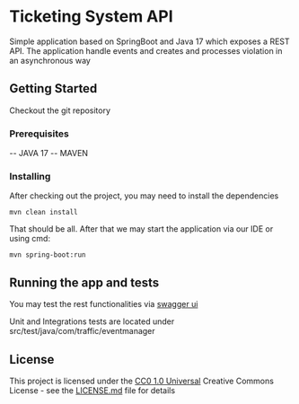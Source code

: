 # Ticketing System API

Simple application based on SpringBoot and Java 17 which exposes a REST API.
The application handle events and creates and processes violation in an asynchronous way


## Getting Started

Checkout the git repository

### Prerequisites

-- JAVA 17
-- MAVEN


### Installing

After checking out the project, you may need to install the dependencies

    mvn clean install

That should be all. After that we may start the application via our IDE or using cmd:

    mvn spring-boot:run


## Running the app and tests

You may test the rest functionalities via [swagger ui](http://localhost:8080/swagger-ui)



Unit and Integrations tests are located under src/test/java/com/traffic/eventmanager


## License

This project is licensed under the [CC0 1.0 Universal](LICENSE.md)
Creative Commons License - see the [LICENSE.md](LICENSE.md) file for
details

